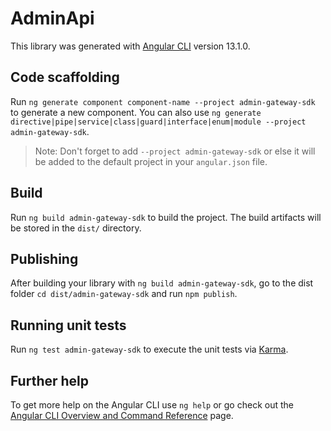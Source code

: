 # AdminApi

This library was generated with [Angular CLI](https://github.com/angular/angular-cli) version 13.1.0.

## Code scaffolding

Run `ng generate component component-name --project admin-gateway-sdk` to generate a new component. You can also use `ng generate directive|pipe|service|class|guard|interface|enum|module --project admin-gateway-sdk`.
> Note: Don't forget to add `--project admin-gateway-sdk` or else it will be added to the default project in your `angular.json` file. 

## Build

Run `ng build admin-gateway-sdk` to build the project. The build artifacts will be stored in the `dist/` directory.

## Publishing

After building your library with `ng build admin-gateway-sdk`, go to the dist folder `cd dist/admin-gateway-sdk` and run `npm publish`.

## Running unit tests

Run `ng test admin-gateway-sdk` to execute the unit tests via [Karma](https://karma-runner.github.io).

## Further help

To get more help on the Angular CLI use `ng help` or go check out the [Angular CLI Overview and Command Reference](https://angular.io/cli) page.

